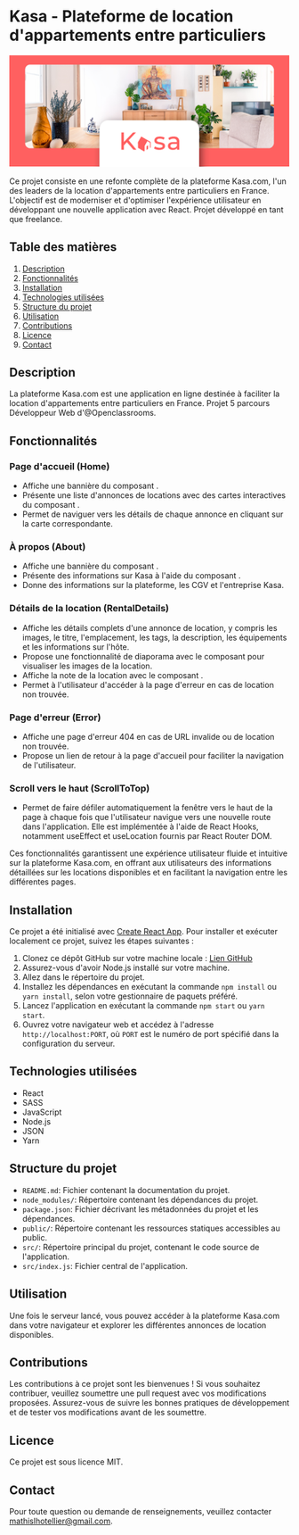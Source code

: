 # Kasa - Plateforme de location d'appartements entre particuliers

![Kasa Logo](https://github.com/mlhotellier/kasa.com/raw/main/1680512368252_Kasa%20logo.png)

Ce projet consiste en une refonte complète de la plateforme Kasa.com, l'un des leaders de la location d'appartements entre particuliers en France. L'objectif est de moderniser et d'optimiser l'expérience utilisateur en développant une nouvelle application avec React. Projet développé en tant que freelance.

## Table des matières

1. [Description](#description)
2. [Fonctionnalités](#fonctionnalités)
3. [Installation](#installation)
4. [Technologies utilisées](#technologies-utilisées)
5. [Structure du projet](#structure-du-projet)
6. [Utilisation](#utilisation)
7. [Contributions](#contributions)
8. [Licence](#licence)
9. [Contact](#contact)

## Description

La plateforme Kasa.com est une application en ligne destinée à faciliter la location d'appartements entre particuliers en France. Projet 5 parcours Développeur Web d'@Openclassrooms.

## Fonctionnalités

### Page d'accueil (Home)

- Affiche une bannière du composant <Banner />.
- Présente une liste d'annonces de locations avec des cartes interactives du composant <Card />.
- Permet de naviguer vers les détails de chaque annonce en cliquant sur la carte correspondante.

### À propos (About)

- Affiche une bannière du composant <Banner />.
- Présente des informations sur Kasa à l'aide du composant <CollaspeItem/>.
- Donne des informations sur la plateforme, les CGV et l'entreprise Kasa.

### Détails de la location (RentalDetails)

- Affiche les détails complets d'une annonce de location, y compris les images, le titre, l'emplacement, les tags, la description, les équipements et les informations sur l'hôte.
- Propose une fonctionnalité de diaporama avec le composant <Slideshow/> pour visualiser les images de la location.
- Affiche la note de la location avec le composant <Rating />.
- Permet à l'utilisateur d'accéder à la page d'erreur en cas de location non trouvée.

### Page d'erreur (Error)

- Affiche une page d'erreur 404 en cas de URL invalide ou de location non trouvée.
- Propose un lien de retour à la page d'accueil pour faciliter la navigation de l'utilisateur.

### Scroll vers le haut (ScrollToTop)

- Permet de faire défiler automatiquement la fenêtre vers le haut de la page à chaque fois que l'utilisateur navigue vers une nouvelle route dans l'application. Elle est implémentée à l'aide de React Hooks, notamment useEffect et useLocation fournis par React Router DOM.

Ces fonctionnalités garantissent une expérience utilisateur fluide et intuitive sur la plateforme Kasa.com, en offrant aux utilisateurs des informations détaillées sur les locations disponibles et en facilitant la navigation entre les différentes pages.

## Installation

Ce projet a été initialisé avec [Create React App](https://github.com/facebook/create-react-app).
Pour installer et exécuter localement ce projet, suivez les étapes suivantes :

1. Clonez ce dépôt GitHub sur votre machine locale : [Lien GitHub](https://github.com/mlhotellier/kasa.com)
2. Assurez-vous d'avoir Node.js installé sur votre machine.
3. Allez dans le répertoire du projet.
4. Installez les dépendances en exécutant la commande `npm install` ou `yarn install`, selon votre gestionnaire de paquets préféré.
5. Lancez l'application en exécutant la commande `npm start` ou `yarn start`.
6. Ouvrez votre navigateur web et accédez à l'adresse `http://localhost:PORT`, où `PORT` est le numéro de port spécifié dans la configuration du serveur.

## Technologies utilisées

- React
- SASS
- JavaScript
- Node.js
- JSON
- Yarn

## Structure du projet

- `README.md`: Fichier contenant la documentation du projet.
- `node_modules/`: Répertoire contenant les dépendances du projet.
- `package.json`: Fichier décrivant les métadonnées du projet et les dépendances.
- `public/`: Répertoire contenant les ressources statiques accessibles au public.
- `src/`: Répertoire principal du projet, contenant le code source de l'application.
- `src/index.js`: Fichier central de l'application.

## Utilisation

Une fois le serveur lancé, vous pouvez accéder à la plateforme Kasa.com dans votre navigateur et explorer les différentes annonces de location disponibles.

## Contributions

Les contributions à ce projet sont les bienvenues ! Si vous souhaitez contribuer, veuillez soumettre une pull request avec vos modifications proposées. Assurez-vous de suivre les bonnes pratiques de développement et de tester vos modifications avant de les soumettre.

## Licence

Ce projet est sous licence MIT.

## Contact

Pour toute question ou demande de renseignements, veuillez contacter mathislhotellier@gmail.com.
